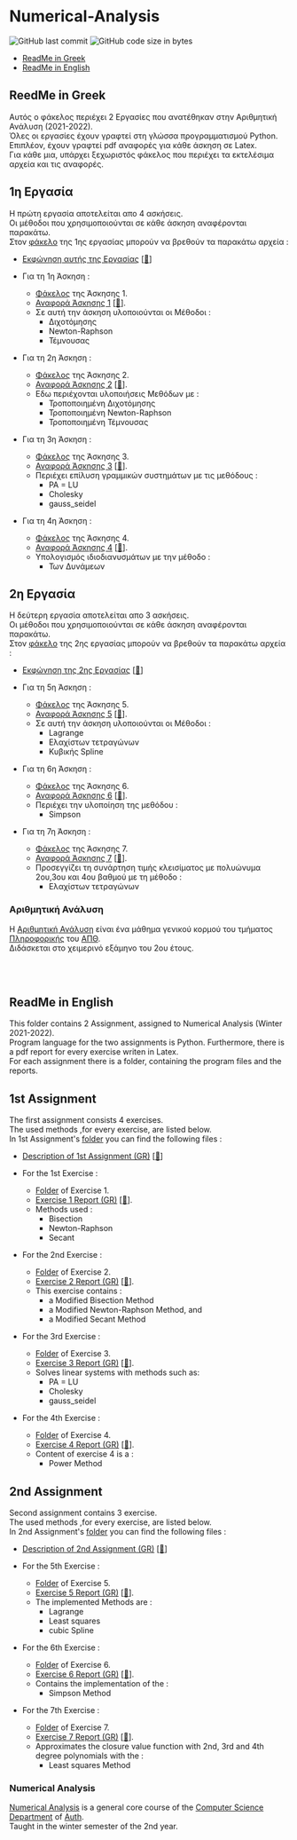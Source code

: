 # Numerical-Analysis

<img alt="GitHub last commit" src="https://img.shields.io/github/last-commit/tsingi-chris/Numerical-Analysis"> <img alt="GitHub code size in bytes" src="https://img.shields.io/github/languages/code-size/tsingi-chris/Numerical-Analysis">

- [ReadMe in Greek](https://github.com/tsingi-chris/Numerical-Analysis#reedme-in-greek)
- [ReadMe in English](https://github.com/tsingi-chris/Numerical-Analysis#readme-in-english)

## ReedMe in Greek
Αυτός ο φάκελος περιέχει 2 Εργασίες που ανατέθηκαν στην Αριθμητική Ανάλυση (2021-2022). <br />
Όλες οι εργασίες έχουν γραφτεί στη γλώσσα προγραμματισμού Python. Επιπλέον, έχουν γραφτεί pdf αναφορές για κάθε άσκηση σε Latex. <br />
Για κάθε μια, υπάρχει ξεχωριστός φάκελος που περιέχει τα εκτελέσιμα αρχεία και τις αναφορές.

## 1η Εργασία 

Η πρώτη εργασία αποτελείται απο 4 ασκήσεις. <br />Οι μέθοδοι που χρησιμοποιούνται σε κάθε άσκηση αναφέρονται παρακάτω.<br /> 
Στον [φάκελο](https://github.com/tsingi-chris/Numerical-Analysis/tree/main/1st%20Assignment) της 1ης εργασίας μπορούν να βρεθούν τα παρακάτω αρχεία :


- [Εκφώνηση αυτής της Εργασίας](https://github.com/tsingi-chris/Numerical-Analysis/blob/main/1st%20Assignment/AssignmentDescription.pdf) [[💾](https://github.com/tsingi-chris/Numerical-Analysis/raw/main/1st%20Assignment/AssignmentDescription.pdf)]


- Για τη 1η Άσκηση :
  - [Φάκελος](https://github.com/tsingi-chris/Numerical-Analysis/tree/main/1st%20Assignment/Exercise%201) της Άσκησης 1.
  - [Αναφορά Άσκησης 1](https://github.com/tsingi-chris/Numerical-Analysis/blob/main/1st%20Assignment/Exercise%201/Exercise1%20Report.pdf) [[💾](https://github.com/tsingi-chris/Numerical-Analysis/raw/main/1st%20Assignment/Exercise%201/Exercise1%20Report.pdf)].
  - Σε αυτή την άσκηση υλοποιούνται οι Μέθοδοι :
    - Διχοτόμησης
    - Newton-Raphson
    - Τέμνουσας


- Για τη 2η Άσκηση :
  - [Φάκελος](https://github.com/tsingi-chris/Numerical-Analysis/tree/main/1st%20Assignment/Exercise%202) της Άσκησης 2.
  - [Αναφορά Άσκησης 2](https://github.com/tsingi-chris/Numerical-Analysis/blob/main/1st%20Assignment/Exercise%202/Exercise2%20Report.pdf) [[💾](https://github.com/tsingi-chris/Numerical-Analysis/raw/main/1st%20Assignment/Exercise%202/Exercise2%20Report.pdf)].
  - Εδω περιέχονται υλοποιήσεις Μεθόδων με :
    - Τροποποιημένη Διχοτόμησης
    - Τροποποιημένη Newton-Raphson
    - Τροποποιημένη Τέμνουσας
  

- Για τη 3η Άσκηση :
  - [Φάκελος](https://github.com/tsingi-chris/Numerical-Analysis/tree/main/1st%20Assignment/Exercise%203) της Άσκησης 3.
  - [Αναφορά Άσκησης 3](https://github.com/tsingi-chris/Numerical-Analysis/blob/main/1st%20Assignment/Exercise%203/Exercise3%20Report.pdf) [[💾](https://github.com/tsingi-chris/Numerical-Analysis/raw/main/1st%20Assignment/Exercise%203/Exercise3%20Report.pdf)].
  - Περιέχει επίλυση γραμμικών συστημάτων με τις μεθόδους :
    - PA = LU
    - Cholesky
    - gauss_seidel


- Για τη 4η Άσκηση :
  - [Φάκελος](https://github.com/tsingi-chris/Numerical-Analysis/tree/main/1st%20Assignment/Exercise%204) της Άσκησης 4.
  - [Αναφορά Άσκησης 4](https://github.com/tsingi-chris/Numerical-Analysis/blob/main/1st%20Assignment/Exercise%204/Exercise4%20Report.pdf) [[💾](https://github.com/tsingi-chris/Numerical-Analysis/raw/main/1st%20Assignment/Exercise%204/Exercise4%20Report.pdf)].
  - Υπολογισμός ιδιοδιανυσμάτων με την μέθοδο :
    - Των Δυνάμεων
    

## 2η Εργασία
Η δεύτερη εργασία αποτελείται απο 3 ασκήσεις. <br />Οι μέθοδοι που χρησιμοποιούνται σε κάθε άσκηση αναφέρονται παρακάτω.<br /> 
Στον [φάκελο](https://github.com/tsingi-chris/Numerical-Analysis/tree/main/2nd%20Assignment) της 2ης εργασίας μπορούν να βρεθούν τα παρακάτω αρχεία :


- [Εκφώνηση της 2ης Εργασίας](https://github.com/tsingi-chris/Numerical-Analysis/blob/main/2nd%20Assignment/Assignment2Description.pdf) [[💾](https://github.com/tsingi-chris/Numerical-Analysis/raw/main/2nd%20Assignment/Assignment2Description.pdf)]


- Για τη 5η Άσκηση :
  - [Φάκελος](https://github.com/tsingi-chris/Numerical-Analysis/tree/main/2nd%20Assignment/Exercise%205) της Άσκησης 5.
  - [Αναφορά Άσκησης 5](https://github.com/tsingi-chris/Numerical-Analysis/blob/main/2nd%20Assignment/Exercise%205/Exercise5%20Report.pdf) [[💾](https://github.com/tsingi-chris/Numerical-Analysis/blob/raw/2nd%20Assignment/Exercise%205/Exercise5%20Report.pdf)].
  - Σε αυτή την άσκηση υλοποιούνται οι Μέθοδοι :
    - Lagrange
    - Eλαχίστων τετραγώνων
    - Κυβικής Spline


- Για τη 6η Άσκηση :
  - [Φάκελος](https://github.com/tsingi-chris/Numerical-Analysis/tree/main/2nd%20Assignment/Exercise%206) της Άσκησης 6.
  - [Αναφορά Άσκησης 6](https://github.com/tsingi-chris/Numerical-Analysis/blob/main/2nd%20Assignment/Exercise%206/Exercise6%20Report.pdf) [[💾](https://github.com/tsingi-chris/Numerical-Analysis/row/main/2nd%20Assignment/Exercise%206/Exercise6%20Report.pdf)].
  - Περιέχει την υλοποίηση της μεθόδου :
    - Simpson
  

- Για τη 7η Άσκηση :
  - [Φάκελος](https://github.com/tsingi-chris/Numerical-Analysis/tree/main/2nd%20Assignment/Exercise%207) της Άσκησης 7.
  - [Αναφορά Άσκησης 7](https://github.com/tsingi-chris/Numerical-Analysis/blob/main/2nd%20Assignment/Exercise%207/Exercise7%20Report.pdf) [[💾](https://github.com/tsingi-chris/Numerical-Analysis/raw/main/2nd%20Assignment/Exercise%207/Exercise7%20Report.pdf)].
  - Προσεγγίζει τη συνάρτηση τιμής κλεισίματος με πολυώνυμα 2ου,3ου και 4ου βαθμού με τη μέθοδο :
    - Eλαχίστων τετραγώνων

### Αριθμητική Ανάλυση
Η [Αριθμητική Ανάλυση](https://elearning.auth.gr/course/view.php?id=7942) είναι ένα μάθημα γενικού κορμού του τμήματος [Πληροφορικής](https://www.csd.auth.gr/) του [ΑΠΘ](https://www.auth.gr/).  <br /> 
Διδάσκεται στο χειμερινό εξάμηνο του 2ου έτους. 


<br /><br />

## ReadMe in English

This folder contains 2 Assignment, assigned to Numerical Analysis (Winter 2021-2022).<br />
Program language for the two assignments is Python. Furthermore, there is a pdf report for every exercise writen in Latex. <br />
For each assignment there is a folder, containing the program files and the reports. 
 
## 1st Assignment

The first assignment consists 4 exercises. <br />
The used methods ,for every exercise, are listed below. <br /> 
In 1st Assignment's [folder](https://github.com/tsingi-chris/Numerical-Analysis/tree/main/1st%20Assignment) you can find the following files :


- [Description of 1st Assignment (GR)](https://github.com/tsingi-chris/Numerical-Analysis/blob/main/1st%20Assignment/AssignmentDescription.pdf) [[💾](https://github.com/tsingi-chris/Numerical-Analysis/raw/main/1st%20Assignment/AssignmentDescription.pdf)]


- For the 1st Exercise :
  - [Folder](https://github.com/tsingi-chris/Numerical-Analysis/tree/main/1st%20Assignment/Exercise%201) of Exercise 1.
  - [Exercise 1 Report (GR)](https://github.com/tsingi-chris/Numerical-Analysis/blob/main/1st%20Assignment/Exercise%201/Exercise1%20Report.pdf) [[💾](https://github.com/tsingi-chris/Numerical-Analysis/raw/main/1st%20Assignment/Exercise%201/Exercise1%20Report.pdf)].
  - Methods used :
    - Bisection
    - Newton-Raphson
    - Secant


- For the 2nd Exercise :
  - [Folder](https://github.com/tsingi-chris/Numerical-Analysis/tree/main/1st%20Assignment/Exercise%202) of Exercise 2.
  - [Exercise 2 Report (GR)](https://github.com/tsingi-chris/Numerical-Analysis/blob/main/1st%20Assignment/Exercise%202/Exercise2%20Report.pdf) [[💾](https://github.com/tsingi-chris/Numerical-Analysis/raw/main/1st%20Assignment/Exercise%202/Exercise2%20Report.pdf)].
  - This exercise contains :
    - a Modified Bisection Method
    - a Modified Newton-Raphson Method, and
    - a Modified Secant Method
  

- For the 3rd Exercise :
  - [Folder](https://github.com/tsingi-chris/Numerical-Analysis/tree/main/1st%20Assignment/Exercise%203) of Exercise 3.
  - [Exercise 3 Report (GR)](https://github.com/tsingi-chris/Numerical-Analysis/blob/main/1st%20Assignment/Exercise%203/Exercise3%20Report.pdf) [[💾](https://github.com/tsingi-chris/Numerical-Analysis/raw/main/1st%20Assignment/Exercise%203/Exercise3%20Report.pdf)].
  - Solves linear systems with methods such as:
    - PA = LU
    - Cholesky
    - gauss_seidel


- For the 4th Exercise :
  - [Folder](https://github.com/tsingi-chris/Numerical-Analysis/tree/main/1st%20Assignment/Exercise%204) of Exercise 4.
  - [Exercise 4 Report (GR)](https://github.com/tsingi-chris/Numerical-Analysis/blob/main/1st%20Assignment/Exercise%204/Exercise4%20Report.pdf) [[💾](https://github.com/tsingi-chris/Numerical-Analysis/raw/main/1st%20Assignment/Exercise%204/Exercise4%20Report.pdf)].
  - Content of exercise 4 is a :
    - Power Method
 
 
## 2nd Assignment
Second assignment contains 3 exercise. <br />The used methods ,for every exercise, are listed below.<br /> 
In 2nd Assignment's [folder](https://github.com/tsingi-chris/Numerical-Analysis/tree/main/2nd%20Assignment) you can find the following files :


- [Description of 2nd Assignment (GR)](https://github.com/tsingi-chris/Numerical-Analysis/blob/main/2nd%20Assignment/Assignment2Description.pdf) [[💾](https://github.com/tsingi-chris/Numerical-Analysis/raw/main/2nd%20Assignment/Assignment2Description.pdf)]


- For the 5th Exercise :
  - [Folder](https://github.com/tsingi-chris/Numerical-Analysis/tree/main/2nd%20Assignment/Exercise%205) of Exercise 5.
  - [Exercise 5 Report (GR)](https://github.com/tsingi-chris/Numerical-Analysis/blob/main/2nd%20Assignment/Exercise%205/Exercise5%20Report.pdf) [[💾](https://github.com/tsingi-chris/Numerical-Analysis/blob/raw/2nd%20Assignment/Exercise%205/Exercise5%20Report.pdf)].
  - The implemented Methods are :
    - Lagrange
    - Least squares
    - cubic Spline


- For the 6th Exercise :
  - [Folder](https://github.com/tsingi-chris/Numerical-Analysis/tree/main/2nd%20Assignment/Exercise%206) of Exercise 6.
  - [Exercise 6 Report (GR)](https://github.com/tsingi-chris/Numerical-Analysis/blob/main/2nd%20Assignment/Exercise%206/Exercise6%20Report.pdf) [[💾](https://github.com/tsingi-chris/Numerical-Analysis/row/main/2nd%20Assignment/Exercise%206/Exercise6%20Report.pdf)].
  - Contains the implementation of the :
    - Simpson Method
  

- For the 7th Exercise :
  - [Folder](https://github.com/tsingi-chris/Numerical-Analysis/tree/main/2nd%20Assignment/Exercise%207) of Exercise 7.
  - [Exercise 7 Report (GR)](https://github.com/tsingi-chris/Numerical-Analysis/blob/main/2nd%20Assignment/Exercise%207/Exercise7%20Report.pdf) [[💾](https://github.com/tsingi-chris/Numerical-Analysis/raw/main/2nd%20Assignment/Exercise%207/Exercise7%20Report.pdf)].
  - Approximates the closure value function with 2nd, 3rd and 4th degree polynomials with the :
    - Least squares Method


### Numerical Analysis
[Numerical Analysis](https://elearning.auth.gr/course/view.php?id=7942) is a general core course of the [Computer Science Department](https://www.csd.auth.gr/en) of [Auth](https://www.auth.gr/en/).  <br /> 
Taught in the winter semester of the 2nd year.
